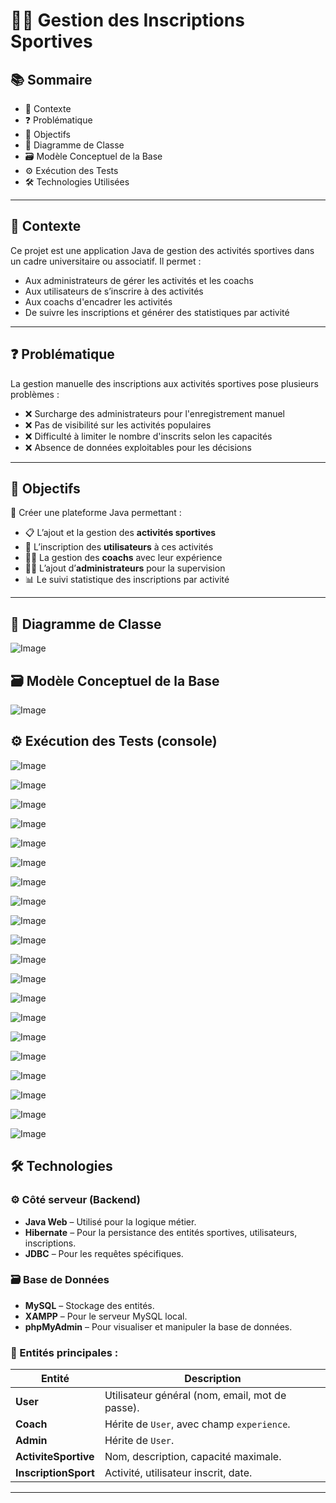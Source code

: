 # 🏋️‍♀️ Gestion des Inscriptions Sportives

## 📚 Sommaire
- 📌 Contexte  
- ❓ Problématique  
- 🎯 Objectifs  
- 🧩 Diagramme de Classe  
- 🗃️ Modèle Conceptuel de la Base  
- ⚙️ Exécution des Tests  
- 🛠 Technologies Utilisées  

---

## 📌 Contexte

Ce projet est une application Java de gestion des activités sportives dans un cadre universitaire ou associatif. Il permet :

- Aux administrateurs de gérer les activités et les coachs  
- Aux utilisateurs de s’inscrire à des activités  
- Aux coachs d'encadrer les activités  
- De suivre les inscriptions et générer des statistiques par activité

---

## ❓ Problématique

La gestion manuelle des inscriptions aux activités sportives pose plusieurs problèmes :

- ❌ Surcharge des administrateurs pour l'enregistrement manuel  
- ❌ Pas de visibilité sur les activités populaires  
- ❌ Difficulté à limiter le nombre d'inscrits selon les capacités  
- ❌ Absence de données exploitables pour les décisions  

---

## 🎯 Objectifs

🎯 Créer une plateforme Java permettant :

- 📋 L’ajout et la gestion des **activités sportives**
- 👤 L’inscription des **utilisateurs** à ces activités
- 🧑‍🏫 La gestion des **coachs** avec leur expérience
- 🧑‍💼 L’ajout d’**administrateurs** pour la supervision
- 📊 Le suivi statistique des inscriptions par activité

---

## 🧩 Diagramme de Classe

![Image](https://github.com/user-attachments/assets/79bfa225-a658-46f3-9343-22862094034f)

## 🗃️ Modèle Conceptuel de la Base
![Image](https://github.com/user-attachments/assets/5bdc7a57-a4ef-47d1-b7ce-7b5fdd9ad264)

## ⚙️ Exécution des Tests (console)

![Image](https://github.com/user-attachments/assets/f690ab21-e193-4884-94ac-06a23f9df4ea)

![Image](https://github.com/user-attachments/assets/8c79459a-42b3-4bc0-93ff-76d3449dc73d)

![Image](https://github.com/user-attachments/assets/1e3beb9a-29be-4498-a8e5-b943b5ba2e69)

![Image](https://github.com/user-attachments/assets/bb96c310-381e-422c-8203-3a007ade6dd9)

![Image](https://github.com/user-attachments/assets/9129ea2a-f9de-4af9-815f-50de3b2bfff5)

![Image](https://github.com/user-attachments/assets/d54f23de-823a-413e-a77b-8d897e232393)

![Image](https://github.com/user-attachments/assets/86480c12-8258-4410-829f-19e962917225)

![Image](https://github.com/user-attachments/assets/c701cabd-89f5-47b5-9d65-aa52dae497dc)

![Image](https://github.com/user-attachments/assets/3f553a57-8514-4f0e-b319-f4aa3656c980)

![Image](https://github.com/user-attachments/assets/16be620a-15a5-4f7c-a7d6-6f67c7b7f705)

![Image](https://github.com/user-attachments/assets/c543dfdb-d15a-43bd-b92f-3265ad692c70)

![Image](https://github.com/user-attachments/assets/c608ff6d-33be-41aa-9434-9cca645cfc00)

![Image](https://github.com/user-attachments/assets/62bd00cb-1aeb-44a1-b27d-b17933730fec)

![Image](https://github.com/user-attachments/assets/077dd796-3dbd-437a-9040-e19e6da40b8d)

![Image](https://github.com/user-attachments/assets/1c16b261-36e1-4c6b-9195-b36e6d10d2b3)

![Image](https://github.com/user-attachments/assets/c52f7963-1ace-498b-bf0b-ec0ae9db748d)

![Image](https://github.com/user-attachments/assets/7afa8ff0-42b8-4305-a311-24e49d874c12)

![Image](https://github.com/user-attachments/assets/a5c67d29-8bde-46a6-b124-4a08e6440f38)

![Image](https://github.com/user-attachments/assets/baaded15-5296-4670-990d-fd3b33f0a72e)

![Image](https://github.com/user-attachments/assets/dad07545-6f11-4078-bde1-3c7be77fa79c)

## 🛠 Technologies

### ⚙️ Côté serveur (Backend)
- **Java Web** – Utilisé pour la logique métier.
- **Hibernate** – Pour la persistance des entités sportives, utilisateurs, inscriptions.
- **JDBC** – Pour les requêtes spécifiques.

### 🗃️ Base de Données
- **MySQL** – Stockage des entités.
- **XAMPP** – Pour le serveur MySQL local.
- **phpMyAdmin** – Pour visualiser et manipuler la base de données.

### 🧩 Entités principales :

| Entité             | Description |
|--------------------|-------------|
| **User**           | Utilisateur général (nom, email, mot de passe). |
| **Coach**          | Hérite de `User`, avec champ `experience`. |
| **Admin**          | Hérite de `User`. |
| **ActiviteSportive** | Nom, description, capacité maximale. |
| **InscriptionSport** | Activité, utilisateur inscrit, date. |

---
